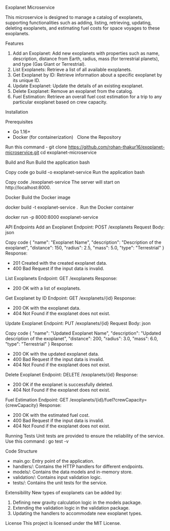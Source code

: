 
Exoplanet Microservice

This microservice is designed to manage a catalog of exoplanets, supporting functionalities such as adding, listing, retrieving, updating, deleting exoplanets, and estimating fuel costs for space voyages to these exoplanets.

 Features

1. Add an Exoplanet: Add new exoplanets with properties such as name, description, distance from Earth, radius, mass (for terrestrial planets), and type (Gas Giant or Terrestrial).
2. List Exoplanets: Retrieve a list of all available exoplanets.
3. Get Exoplanet by ID: Retrieve information about a specific exoplanet by its unique ID.
4. Update Exoplanet: Update the details of an existing exoplanet.
5. Delete Exoplanet: Remove an exoplanet from the catalog.
6. Fuel Estimation: Retrieve an overall fuel cost estimation for a trip to any particular exoplanet based on crew capacity.

 Installation

Prerequisites

- Go 1.16+
- Docker (for containerization)
  Clone the Repository

Run this  command -
git clone https://github.com/rohan-thakur16/exoplanet-microservice.git
cd exoplanet-microservice

Build and Run
Build the application
bash

Copy code
go build -o exoplanet-service
Run the application
bash

Copy code
./exoplanet-service
The server will start on http://localhost:8000.


Docker
Build the Docker image

docker build -t exoplanet-service . 
Run the Docker container

docker run -p 8000:8000 exoplanet-service



API Endpoints
Add an Exoplanet
Endpoint: POST /exoplanets
Request Body:
json

Copy code
{ "name": "Exoplanet Name", "description": "Description of the exoplanet", "distance": 150, "radius": 2.5, "mass": 5.0, "type": "Terrestrial" }
Response:
* 201 Created with the created exoplanet data.
* 400 Bad Request if the input data is invalid.

List Exoplanets
Endpoint: GET /exoplanets
Response:
* 200 OK with a list of exoplanets.


Get Exoplanet by ID
Endpoint: GET /exoplanets/{id}
Response:
* 200 OK with the exoplanet data.
* 404 Not Found if the exoplanet does not exist.


Update Exoplanet
Endpoint: PUT /exoplanets/{id}
Request Body:
json

Copy code
{ "name": "Updated Exoplanet Name", "description": "Updated description of the exoplanet", "distance": 200, "radius": 3.0, "mass": 6.0, "type": "Terrestrial" }
Response:
* 200 OK with the updated exoplanet data.
* 400 Bad Request if the input data is invalid.
* 404 Not Found if the exoplanet does not exist.


Delete Exoplanet
Endpoint: DELETE /exoplanets/{id}
Response:
* 200 OK if the exoplanet is successfully deleted.
* 404 Not Found if the exoplanet does not exist.


Fuel Estimation
Endpoint: GET /exoplanets/{id}/fuel?crewCapacity={crewCapacity}
Response:
* 200 OK with the estimated fuel cost.
* 400 Bad Request if the input data is invalid.
* 404 Not Found if the exoplanet does not exist.


Running Tests
Unit tests are provided to ensure the reliability of the service.
Use this command :
go test -v

Code Structure
* main.go: Entry point of the application.
* handlers/: Contains the HTTP handlers for different endpoints.
* models/: Contains the data models and in-memory store.
* validation/: Contains input validation logic.
* tests/: Contains the unit tests for the service.

Extensibility
New types of exoplanets can be added by:
1. Defining new gravity calculation logic in the models package.
2. Extending the validation logic in the validation package.
3. Updating the handlers to accommodate new exoplanet types.

License
This project is licensed under the MIT License.
